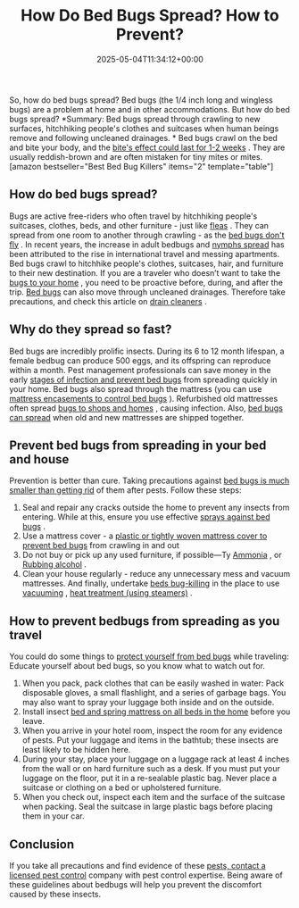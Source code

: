 ﻿---
layout: post
title: How Do Bed Bugs Spread? How to Prevent?
date: '2025-05-04T11:34:12+00:00'
categories:
- Bed Bugs
- Guide
tags: []
slug: /how-do-bed-bugs-spread/
lastmod: 2025-05-07T12:21:27+03:00
---

So, how do bed bugs spread? Bed bugs (the 1/4 inch long and wingless bugs) are a problem at home and in other accommodations. But how do bed bugs spread?
*Summary: Bed bugs spread through crawling to new surfaces, hitchhiking people's clothes and suitcases when human beings remove and following uncleaned drainages. *
Bed bugs crawl on the bed and bite your body, and the
[bite's effect could last for 1-2 weeks](https://pestpolicy.com/how-long-do-bed-bug-bites-last/)
. They are usually reddish-brown and are often mistaken for tiny mites or mites.
[amazon bestseller="Best Bed Bug Killers" items="2" template="table"]
## How do bed bugs spread?
Bugs are active free-riders who often travel by hitchhiking people's suitcases, clothes, beds, and other furniture - just like
[fleas](https://pestpolicy.com/can-humans-carry-fleas-from-one-home-to-another/)
. They can spread from one room to another through crawling - as the
[bed bugs don't fly](https://pestpolicy.com/do-bed-bugs-fly/)
.
In recent years, the increase in adult bedbugs and
[nymphs spread](https://pestpolicy.com/baby-bed-bugs/)
has been attributed to the rise in international travel and messing apartments.
Bed bugs crawl to hitchhike people's clothes, suitcases, hair, and furniture to their new destination. If you are a traveler who doesn’t want to take the
[bugs to your home](https://pestpolicy.com/does-vinegar-kill-bed-bugs/)
, you need to be proactive before, during, and after the trip.
[Bed bugs](https://pestpolicy.com/what-does-bed-bug-poop-look-like/)
can also move through uncleaned drainages. Therefore take precautions, and check this article on
[drain cleaners](https://pestpolicy.com/best-drain-cleaner//)
.
## Why do they spread so fast?
Bed bugs are incredibly prolific insects. During its 6 to 12 month lifespan, a female bedbug can produce 500 eggs, and its offspring can reproduce within a month.
Pest management professionals can save money in the early
[stages of infection and prevent bed bugs](https://pestpolicy.com/how-big-are-bed-bugs/)
from spreading quickly in your home.
Bed bugs also spread through the mattress (you can use
[mattress encasements to control bed bugs](https://pestpolicy.com/best-bed-bug-mattress-encasements/)
). Refurbished old mattresses often spread
[bugs to shops and homes](https://pestpolicy.com/home-remedies-for-bed-bugs/)
, causing infection. Also,
[bed bugs can spread](https://pestpolicy.com/bed-bugs-vs-mites/)
when old and new mattresses are shipped together.
## Prevent bed bugs from spreading in your bed and house
Prevention is better than cure. Taking precautions against
[bed bugs is much smaller than getting rid](https://pestpolicy.com/how-to-get-rid-of-bed-bugs-fast/)
of them after pests. Follow these steps:
1. Seal and repair any cracks outside the home to prevent any insects from entering. While at this, ensure you use effective
[sprays against bed bugs](https://pestpolicy.com/best-bed-bug-spray/)
.
2. Use a mattress cover - a
[plastic or tightly woven mattress cover to prevent bed bugs](https://pestpolicy.com/can-bed-bugs-climb-metal-or-plastic/)
from crawling in and out
3. Do not buy or pick up any used furniture, if possible—Ty
[Ammonia](https://pestpolicy.com/does-ammonia-kill-bed-bugs/)
, or
[Rubbing alcohol](https://pestpolicy.com/does-rubbing-alcohol-kill-bed-bugs/)
.
4. Clean your house regularly - reduce any unnecessary mess and vacuum mattresses. And finally, undertake
[beds bug-killing](https://pestpolicy.com/how-to-get-rid-of-bed-bugs-fast/)
in the place to use
[vacuuming](https://pestpolicy.com/best-vacuum-for-bed-bugs/)
,
[heat treatment (using steamers)](https://pestpolicy.com/best-bed-bug-steamer/)
.
## How to prevent bedbugs from spreading as you travel
You could do some things to
[protect yourself from bed bugs](https://pestpolicy.com/are-bed-bug-eggs-hard-or-soft/)
while traveling: Educate yourself about bed bugs, so you know what to watch out for.
1. When you pack, pack clothes that can be easily washed in water: Pack disposable gloves, a small flashlight, and a series of garbage bags. You may also want to spray your luggage both inside and on the outside.
2. Install insect
[bed and spring mattress on all beds in the home](https://pestpolicy.com/ortho-home-defense-dual-action-bed-bug-killer-review/)
before you leave.
3. When you arrive in your hotel room, inspect the room for any evidence of pests. Put your luggage and items in the bathtub; these insects are least likely to be hidden here.
4. During your stay, place your luggage on a luggage rack at least 4 inches from the wall or on hard furniture such as a desk. If you must put your luggage on the floor, put it in a re-sealable plastic bag. Never place a suitcase or clothing on a bed or upholstered furniture.
5. When you check out, inspect each item and the surface of the suitcase when packing. Seal the suitcase in large plastic bags before placing them in your car.
## Conclusion
If you take all precautions and find evidence of these
[pests, contact a licensed pest control](https://pestpolicy.com/flying-ants-vs-termites/)
company with pest control expertise.
Being aware of these guidelines about bedbugs will help you prevent the discomfort caused by these insects.